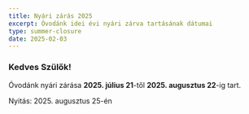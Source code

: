 ```yaml
---
title: Nyári zárás 2025
excerpt: Óvodánk idei évi nyári zárva tartásának dátumai
type: summer-closure
date: 2025-02-03
---
```

### Kedves Szülők!

Óvodánk nyári zárása **2025. július 21**-től **2025. augusztus 22**-ig tart.

Nyitás: 2025. augusztus 25-én
